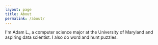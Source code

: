 ```yaml
---
layout: page
title: About
permalink: /about/
---
```

I'm Adam L., a computer science major at the University of Maryland and aspiring data scientist. I also do word and hunt puzzles.
